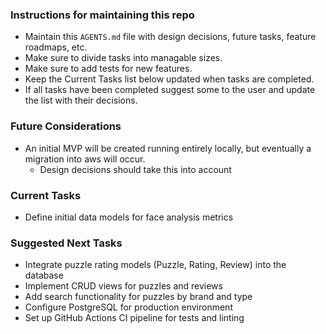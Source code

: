 ### Instructions for maintaining this repo
- Maintain this `AGENTS.md` file with design decisions, future tasks, feature roadmaps, etc.
- Make sure to divide tasks into managable sizes.
- Make sure to add tests for new features.
- Keep the Current Tasks list below updated when tasks are completed.
- If all tasks have been completed suggest some to the user and update the list with their decisions.

### Future Considerations
- An initial MVP will be created running entirely locally, but eventually a migration into aws will occur.
  - Design decisions should take this into account

### Current Tasks
- Define initial data models for face analysis metrics

### Suggested Next Tasks
- Integrate puzzle rating models (Puzzle, Rating, Review) into the database
- Implement CRUD views for puzzles and reviews
- Add search functionality for puzzles by brand and type
- Configure PostgreSQL for production environment
- Set up GitHub Actions CI pipeline for tests and linting
